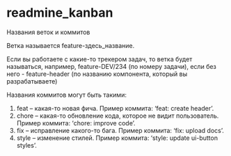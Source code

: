 # readmine_kanban

Названия веток и коммитов

Ветка называется feature-здесь_название.

Если вы работаете с какие-то трекером задач, то ветка будет называться, например,
feature-DEV/234 (по номеру задачи), если без него - feature-header (по названию
компонента, который вы разрабатываете)

Названия коммитов могут быть такими:
1) feat – какая-то новая фича. Пример коммита: ‘feat: create header’.
2) chore – какая-то обновление кода, которое не видит пользователь. Пример коммита: ‘chore: improve code’.
3) fix – исправление какого-то бага. Пример коммита: ‘fix: upload docs’.
4) style – изменение стилей. Пример коммита: ‘style: update ui-button styles’.
